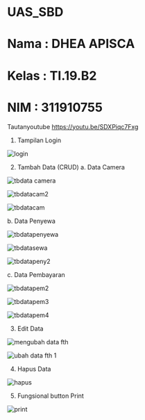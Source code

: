 # UAS_SBD
# Nama : DHEA APISCA
# Kelas : TI.19.B2
# NIM : 311910755

Tautanyoutube https://youtu.be/SDXPiqc7Fxg

1. Tampilan Login

![login](https://user-images.githubusercontent.com/81975529/126872104-5220a9ee-d61b-478b-a1bc-48ee8afe36ce.PNG)

2. Tambah Data (CRUD)
a. Data Camera

 ![tbdata camera](https://user-images.githubusercontent.com/81975529/126872221-b08dad82-c1a2-4d16-88d3-ee2f4b55da73.PNG)
 
![tbdatacam2](https://user-images.githubusercontent.com/81975529/126872226-2d951770-92ff-40d6-83b8-c2972f415d6e.PNG)

![tbdatacam](https://user-images.githubusercontent.com/81975529/126872234-1e025e6b-205e-44ec-a6c7-f4c9d1c3efe9.PNG)

b. Data Penyewa

![tbdatapenyewa](https://user-images.githubusercontent.com/81975529/126872310-9096d8e2-4282-4902-9fcd-c76d0c229571.PNG)

![tbdatasewa](https://user-images.githubusercontent.com/81975529/126872320-d8127754-1647-4759-9705-aa8e2df205fd.PNG)

![tbdatapeny2](https://user-images.githubusercontent.com/81975529/126872335-f1ea78b9-405d-4ea1-b9cb-cf35a1b05fe8.PNG)

c. Data Pembayaran

![tbdatapem2](https://user-images.githubusercontent.com/81975529/126872366-7856d935-5515-459b-8962-f383683f50c4.PNG)

![tbdatapem3](https://user-images.githubusercontent.com/81975529/126872375-d5a78e33-6cc0-4e7f-b252-d3be7a3cb9ad.PNG)

![tbdatapem4](https://user-images.githubusercontent.com/81975529/126872379-f9790248-1413-42b2-87f4-d3d262e2a8ae.PNG)

3. Edit Data 

 ![mengubah data fth](https://user-images.githubusercontent.com/81975529/126872515-3a9017f5-9cfe-4c22-9d1e-d8a4e3d87f76.PNG)

![ubah data fth 1](https://user-images.githubusercontent.com/81975529/126872527-002b1be4-bae7-4bcd-bee6-fbc52bc5386e.PNG)

4. Hapus Data 

![hapus](https://user-images.githubusercontent.com/81975529/126872645-aab67996-0b68-4df8-8335-d163f59e88f9.PNG)

5. Fungsional button Print

![print](https://user-images.githubusercontent.com/81975529/126872677-9d94b6d7-05d6-4195-b516-b5a07b2a47ff.PNG)





   


